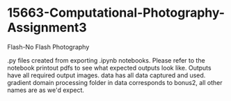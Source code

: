 # 15663-Computational-Photography-Assignment3
Flash-No Flash Photography

.py files created from exporting .ipynb notebooks. Please refer to the notebook printout pdfs to see what expected outputs look like. Outputs have all required output images.
data has all data captured and used. gradient domain processing folder in data corresponds to bonus2, all other names are as we'd expect. 

